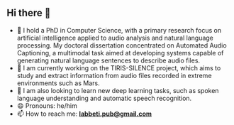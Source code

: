 ## Hi there 👋

<!--
**Labbeti/Labbeti** is a ✨ _special_ ✨ repository because its `README.md` (this file) appears on your GitHub profile.

Here are some ideas to get you started:

- 🔭 I’m currently working on ...
- 🌱 I’m currently learning ...
- 👯 I’m looking to collaborate on ...
- 🤔 I’m looking for help with ...
- 💬 Ask me about ...
- 📫 How to reach me: ...
- 😄 Pronouns: ...
- ⚡ Fun fact: ...
-->

<!--
- 💬 Short bio: I am a third year PhD student currently working on Artificial Intelligence for computational analysis of audio events using deep learning methods. My research focuses on **Automated Audio Captioning**, a multimodal task where a system accepts as an input an audio signal and outputs the textual description of the sound events. I am currently working at the <a href='https://www.irit.fr/en/home/'>Computer Science Research Institute of Toulouse</a>, in France.
- 🔭 I am currently writing on my thesis and plan to defend it in 2024.
- 🌱 I am also looking to learn new deep learning tasks, such as spoken language understanding and automatic speech recognition.
- 😄 Pronouns: he/him
- 📫 How to reach me: **labbeti.pub@gmail.com**
-->

- 💬 I hold a PhD in Computer Science, with a primary research focus on artificial intelligence applied to audio analysis and natural language processing. My doctoral dissertation concentrated on Automated Audio Captioning, a multimodal task aimed at developing systems capable of generating natural language sentences to describe audio files.
- 🔭 I am currently working on the TIRIS-SILENCE project, which aims to study and extract information from audio files recorded in extreme environments such as Mars.
- 🌱 I am also looking to learn new deep learning tasks, such as spoken language understanding and automatic speech recognition.
- 😄 Pronouns: he/him
- 📫 How to reach me: **labbeti.pub@gmail.com**
